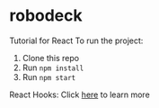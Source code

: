 # robodeck
Tutorial for React
To run the project:

1. Clone this repo
2. Run `npm install`
3. Run `npm start`


React Hooks:
Click [here](https://react-redux.js.org/api/hooks) to learn more
